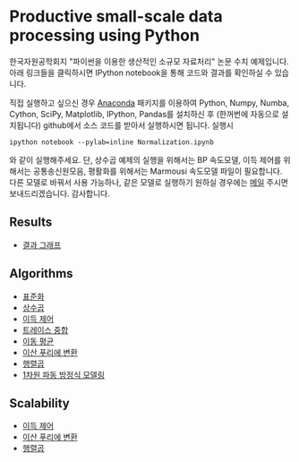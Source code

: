 Productive small-scale data processing using Python
====================================

한국자원공학회지 "파이썬을 이용한 생산적인 소규모 자료처리" 논문 수치 예제입니다. 아래 링크들을 클릭하시면 IPython notebook을 통해 코드와 결과를 확인하실 수 있습니다. 

직접 실행하고 싶으신 경우 [Anaconda](https://store.continuum.io/cshop/anaconda/) 패키지를 이용하여 Python, Numpy, Numba, Cython, SciPy, Matplotlib, IPython, Pandas를 설치하신 후 (한꺼번에 자동으로 설치됩니다) github에서 소스 코드를 받아서 실행하시면 됩니다.
실행시

    ipython notebook --pylab=inline Normalization.ipynb

와 같이 실행해주세요.
단, 상수곱 예제의 실행을 위해서는 BP 속도모델, 이득 제어를 위해서는 공통송신원모음, 평활화를 위해서는 Marmousi 속도모델 파일이 필요합니다. 다른 모델로 바꿔서 사용 가능하나, 같은 모델로 실행하기 원하실 경우에는 [메일](mailto:wansooha@pknu.ac.kr) 주시면 보내드리겠습니다. 감사합니다.

## Results
- [결과 그래프](http://nbviewer.ipython.org/github/pkgpl/PythonProcessing/blob/master/results/Results.ipynb)

## Algorithms
- [표준화](http://nbviewer.ipython.org/github/pkgpl/PythonProcessing/blob/master/algorithms/Normalization.ipynb)
- [상수곱](http://nbviewer.ipython.org/github/pkgpl/PythonProcessing/blob/master/algorithms/Scaling.ipynb)
- [이득 제어](http://nbviewer.ipython.org/github/pkgpl/PythonProcessing/blob/master/algorithms/Gain_seismo.ipynb)
- [트레이스 중합](http://nbviewer.ipython.org/github/pkgpl/PythonProcessing/blob/master/algorithms/Stack.ipynb)
- [이동 평균](http://nbviewer.ipython.org/github/pkgpl/PythonProcessing/blob/master/algorithms/MovingAverage.ipynb)
- [이산 푸리에 변환](http://nbviewer.ipython.org/github/pkgpl/PythonProcessing/blob/master/algorithms/Dft.ipynb)
- [행렬곱](http://nbviewer.ipython.org/github/pkgpl/PythonProcessing/blob/master/algorithms/Matmult.ipynb)
- [1차원 파동 방정식 모델링](http://nbviewer.ipython.org/github/pkgpl/PythonProcessing/blob/master/algorithms/Wave1d.ipynb)

## Scalability
- [이득 제어](http://nbviewer.ipython.org/github/pkgpl/PythonProcessing/blob/master/scalability/Gain_scale.ipynb)
- [이산 푸리에 변환](http://nbviewer.ipython.org/github/pkgpl/PythonProcessing/blob/master/scalability/Dft_scale.ipynb)
- [행렬곱](http://nbviewer.ipython.org/github/pkgpl/PythonProcessing/blob/master/scalability/Matmult_scale.ipynb)
